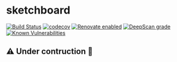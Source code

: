 # sketchboard

[![Build Status](https://travis-ci.com/jackdbd/sketchboard.svg?branch=master)](https://travis-ci.com/jackdbd/sketchboard) [![codecov](https://codecov.io/gh/jackdbd/sketchboard/branch/master/graph/badge.svg)](https://codecov.io/gh/jackdbd/sketchboard) [![Renovate enabled](https://img.shields.io/badge/renovate-enabled-brightgreen.svg)](https://renovateapp.com/) [![DeepScan grade](https://deepscan.io/api/teams/3517/projects/7026/branches/64902/badge/grade.svg)](https://deepscan.io/dashboard#view=project&tid=3517&pid=7026&bid=64902) [![Known Vulnerabilities](https://snyk.io//test/github/jackdbd/sketchboard/badge.svg?targetFile=package.json)](https://snyk.io//test/github/jackdbd/sketchboard?targetFile=package.json)

## :warning: Under contruction :construction:
